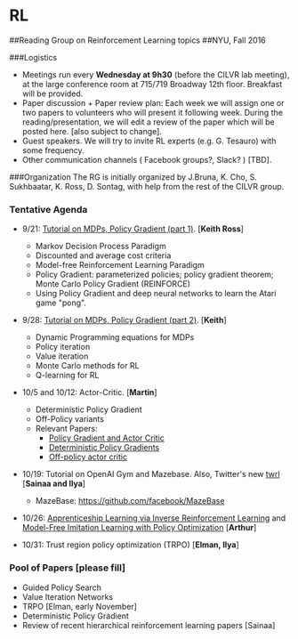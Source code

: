 # RL
##Reading Group on Reinforcement Learning topics
##NYU, Fall 2016

###Logistics 
  - Meetings run every **Wednesday at 9h30** (before the CILVR lab meeting), at the large conference room at 715/719 Broadway 12th floor. Breakfast will be provided.
  - Paper discussion + Paper review plan: Each week we will assign one or two papers to volunteers who will present it following week. During the reading/presentation, we will edit a review of the paper which will be posted here. [also subject to change].
  - Guest speakers. We will try to invite RL experts (e.g. G. Tesauro) with some frequency.
  - Other communication channels ( Facebook groups?, Slack? ) [TBD].
  
###Organization
The RG is initially organized by J.Bruna, K. Cho, S. Sukhbaatar, K. Ross, D. Sontag, with help from the rest of the CILVR group.

### Tentative Agenda

  - 9/21: [Tutorial on MDPs, Policy Gradient (part 1)](MDP_RL_Lecture1.pdf). [**Keith Ross**]
    - Markov Decision Process Paradigm
    - Discounted and average cost criteria
    - Model-free Reinforcement Learning Paradigm
    - Policy Gradient: parameterized policies; policy gradient theorem; Monte Carlo Policy Gradient (REINFORCE)
    - Using Policy Gradient and deep neural networks to learn the Atari game "pong".

  - 9/28: [Tutorial on MDPs, Policy Gradient (part 2)](MDP_RL_Lecture2.pdf). [**Keith**]
    - Dynamic Programming equations for MDPs
    - Policy iteration 
    - Value iteration
    - Monte Carlo methods for RL 
    - Q-learning for RL 
    
  - 10/5 and 10/12: Actor-Critic. [**Martin**]
    - Deterministic Policy Gradient
    - Off-Policy variants
    - Relevant Papers:
      - [Policy Gradient and Actor Critic](https://webdocs.cs.ualberta.ca/~sutton/papers/SMSM-NIPS99.pdf)
      - [Deterministic Policy Gradients](http://jmlr.org/proceedings/papers/v32/silver14.pdf)
      - [Off-policy actor critic](https://webdocs.cs.ualberta.ca/~sutton/papers/Degris-OffPAC-ICML-2012.pdf)
       
  - 10/19: Tutorial on OpenAI Gym and Mazebase. Also, Twitter's new [twrl](https://github.com/twitter/torch-twrl)  [**Sainaa and Ilya**]
    - MazeBase: https://github.com/facebook/MazeBase
  - 10/26: [Apprenticeship Learning via Inverse Reinforcement Learning](http://ai.stanford.edu/~ang/papers/icml04-apprentice.pdf) and  [Model-Free Imitation Learning with Policy Optimization](https://arxiv.org/abs/1605.08478) [**Arthur**]
  - 10/31: Trust region policy optimization (TRPO) [**Elman, Ilya**]



### Pool of Papers [please fill]

 - Guided Policy Search
 - Value Iteration Networks
 - TRPO [Elman, early November]
 - Deterministic Policy Gradient 
 - Review of recent hierarchical reinforcement learning papers [Sainaa]






